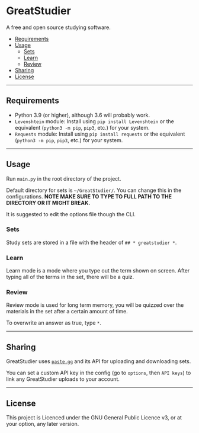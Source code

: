 # GreatStudier

A free and open source studying software. 

- [Requirements](#requirements)
- [Usage](#usage)
  - [Sets](#sets)
  - [Learn](#learn)
  - [Review](#review)
- [Sharing](#sharing)
- [License](#license)

---

## Requirements

- Python 3.9 (or higher), although 3.6 will probably work.
- `Levenshtein` module: Install using `pip install Levenshtein` or the equivalent (`python3 -m pip`, `pip3`, etc.) for your system.
- `Requests` module: Install using `pip install requests` or the equivalent (`python3 -m pip`, `pip3`, etc.) for your system.

---

## Usage

Run `main.py` in the root directory of the project.

Default directory for sets is `~/GreatStudier/`. You can change this in the configurations. **NOTE MAKE SURE TO TYPE TO FULL PATH TO THE DIRECTORY OR IT MIGHT BREAK.**

It is suggested to edit the options file though the CLI.

### Sets

Study sets are stored in a file with the header of `## * greatstudier *`. 

### Learn

Learn mode is a mode where you type out the term shown on screen. After typing all of the terms in the set, there will be a quiz.

### Review

Review mode is used for long term memory, you will be quizzed over the materials in the set after a certain amount of time.

To overwrite an answer as true, type `*`.

---

## Sharing

GreatStudier uses [`paste.gg`](https://paste.gg) and its API for uploading and downloading sets.

You can set a custom API key in the config (go to `options`, then `API keys`) to link any GreatStudier uploads to your account.

---

## License

This project is Licenced under the GNU General Public Licence v3, or at your option, any later version.